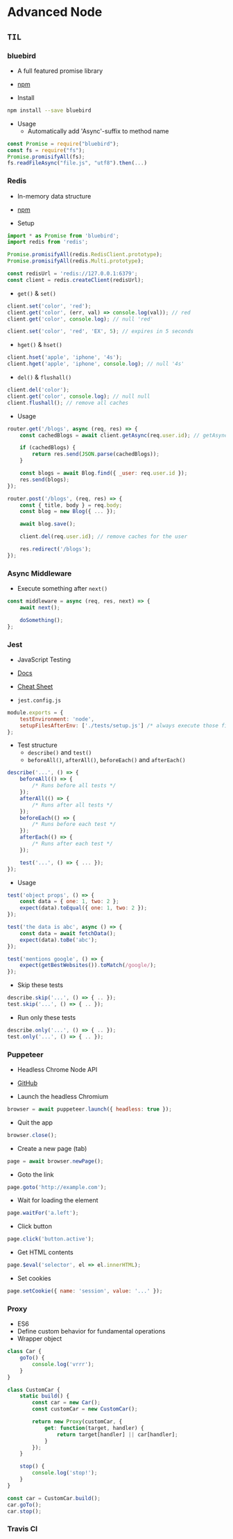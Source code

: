 # Advanced Node

## `TIL`

### bluebird

-   A full featured promise library
-   [npm](https://www.npmjs.com/package/bluebird)

-   Install

```bash
npm install --save bluebird
```

-   Usage
    -   Automatically add 'Async'-suffix to method name

```javascript
const Promise = require("bluebird");
const fs = require("fs");
Promise.promisifyAll(fs);
fs.readFileAsync("file.js", "utf8").then(...)
```

### Redis

-   In-memory data structure
-   [npm](https://www.npmjs.com/package/redis)

-   Setup

```javascript
import * as Promise from 'bluebird';
import redis from 'redis';

Promise.promisifyAll(redis.RedisClient.prototype);
Promise.promisifyAll(redis.Multi.prototype);

const redisUrl = 'redis://127.0.0.1:6379';
const client = redis.createClient(redisUrl);
```

-   `get()` & `set()`

```javascript
client.set('color', 'red');
client.get('color', (err, val) => console.log(val)); // red
client.get('color', console.log); // null 'red'

client.set('color', 'red', 'EX', 5); // expires in 5 seconds
```

-   `hget()` & `hset()`

```javascript
client.hset('apple', 'iphone', '4s');
client.hget('apple', 'iphone', console.log); // null '4s'
```

-   `del()` & `flushall()`

```javascript
client.del('color');
client.get('color', console.log); // null null
client.flushall(); // remove all caches
```

-   Usage

```javascript
router.get('/blogs', async (req, res) => {
    const cachedBlogs = await client.getAsync(req.user.id); // getAsync(); not get()

    if (cachedBlogs) {
        return res.send(JSON.parse(cachedBlogs));
    }

    const blogs = await Blog.find({ _user: req.user.id });
    res.send(blogs);
});

router.post('/blogs', (req, res) => {
    const { title, body } = req.body;
    const blog = new Blog({ ... });

    await blog.save();

    client.del(req.user.id); // remove caches for the user

    res.redirect('/blogs');
});
```

### Async Middleware

-   Execute something after `next()`

```javascript
const middleware = async (req, res, next) => {
    await next();

    doSomething();
};
```

### Jest

-   JavaScript Testing
-   [Docs](https://jestjs.io/docs/en/getting-started://jestjs.io/)
-   [Cheat Sheet](https://github.com/sapegin/jest-cheat-sheet/blob/master/Readme.md)

-   `jest.config.js`

```javascript
module.exports = {
    testEnvironment: 'node',
    setupFilesAfterEnv: ['./tests/setup.js'] /* always execute those files before testing */
};
```

-   Test structure
    -   `describe()` and `test()`
    -   `beforeAll()`, `afterAll()`, `beforeEach()` and `afterEach()`

```javascript
describe('...', () => {
    beforeAll(() => {
        /* Runs before all tests */
    });
    afterAll(() => {
        /* Runs after all tests */
    });
    beforeEach(() => {
        /* Runs before each test */
    });
    afterEach(() => {
        /* Runs after each test */
    });

    test('...', () => { ... });
});
```

-   Usage

```javascript
test('object props', () => {
    const data = { one: 1, two: 2 };
    expect(data).toEqual({ one: 1, two: 2 });
});

test('the data is abc', async () => {
    const data = await fetchData();
    expect(data).toBe('abc');
});

test('mentions google', () => {
    expect(getBestWebsites()).toMatch(/google/);
});
```

-   Skip these tests

```javascript
describe.skip('...', () => { .. });
test.skip('...', () => { .. });
```

-   Run only these tests

```javascript
describe.only('...', () => { .. });
test.only('...', () => { .. });
```

### Puppeteer

-   Headless Chrome Node API
-   [GitHub](https://github.com/GoogleChrome/puppeteer)

-   Launch the headless Chromium

```javascript
browser = await puppeteer.launch({ headless: true });
```

-   Quit the app

```javascript
browser.close();
```

-   Create a new page (tab)

```javascript
page = await browser.newPage();
```

-   Goto the link

```javascript
page.goto('http://example.com');
```

-   Wait for loading the element

```javascript
page.waitFor('a.left');
```

-   Click button

```javascript
page.click('button.active');
```

-   Get HTML contents

```javascript
page.$eval('selector', el => el.innerHTML);
```

-   Set cookies

```javascript
page.setCookie({ name: 'session', value: '...' });
```

### Proxy

-   ES6
-   Define custom behavior for fundamental operations
-   Wrapper object

```javascript
class Car {
    goTo() {
        console.log('vrrr');
    }
}

class CustomCar {
    static build() {
        const car = new Car();
        const customCar = new CustomCar();

        return new Proxy(customCar, {
            get: function(target, handler) {
                return target[handler] || car[handler];
            }
        });
    }

    stop() {
        console.log('stop!');
    }
}

const car = CustomCar.build();
car.goTo();
car.stop();
```

### Travis CI
